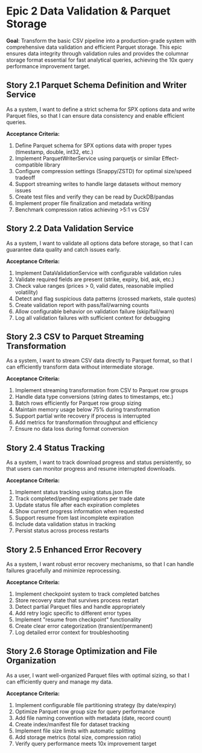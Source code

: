 # Epic 2 Data Validation & Parquet Storage

**Goal**: Transform the basic CSV pipeline into a production-grade system with comprehensive data validation and efficient Parquet storage. This epic ensures data integrity through validation rules and provides the columnar storage format essential for fast analytical queries, achieving the 10x query performance improvement target.

## Story 2.1 Parquet Schema Definition and Writer Service

As a system,
I want to define a strict schema for SPX options data and write Parquet files,
so that I can ensure data consistency and enable efficient queries.

**Acceptance Criteria:**
1. Define Parquet schema for SPX options data with proper types (timestamp, double, int32, etc.)
2. Implement ParquetWriterService using parquetjs or similar Effect-compatible library
3. Configure compression settings (Snappy/ZSTD) for optimal size/speed tradeoff
4. Support streaming writes to handle large datasets without memory issues
5. Create test files and verify they can be read by DuckDB/pandas
6. Implement proper file finalization and metadata writing
7. Benchmark compression ratios achieving >5:1 vs CSV

## Story 2.2 Data Validation Service

As a system,
I want to validate all options data before storage,
so that I can guarantee data quality and catch issues early.

**Acceptance Criteria:**
1. Implement DataValidationService with configurable validation rules
2. Validate required fields are present (strike, expiry, bid, ask, etc.)
3. Check value ranges (prices > 0, valid dates, reasonable implied volatility)
4. Detect and flag suspicious data patterns (crossed markets, stale quotes)
5. Create validation report with pass/fail/warning counts
6. Allow configurable behavior on validation failure (skip/fail/warn)
7. Log all validation failures with sufficient context for debugging

## Story 2.3 CSV to Parquet Streaming Transformation

As a system,
I want to stream CSV data directly to Parquet format,
so that I can efficiently transform data without intermediate storage.

**Acceptance Criteria:**
1. Implement streaming transformation from CSV to Parquet row groups
2. Handle data type conversions (string dates to timestamps, etc.)
3. Batch rows efficiently for Parquet row group sizing
4. Maintain memory usage below 75% during transformation
5. Support partial write recovery if process is interrupted
6. Add metrics for transformation throughput and efficiency
7. Ensure no data loss during format conversion

## Story 2.4 Status Tracking

As a system,
I want to track download progress and status persistently,
so that users can monitor progress and resume interrupted downloads.

**Acceptance Criteria:**
1. Implement status tracking using status.json file
2. Track completed/pending expirations per trade date
3. Update status file after each expiration completes
4. Show current progress information when requested
5. Support resume from last incomplete expiration
6. Include data validation status in tracking
7. Persist status across process restarts

## Story 2.5 Enhanced Error Recovery

As a system,
I want robust error recovery mechanisms,
so that I can handle failures gracefully and minimize reprocessing.

**Acceptance Criteria:**
1. Implement checkpoint system to track completed batches
2. Store recovery state that survives process restart
3. Detect partial Parquet files and handle appropriately
4. Add retry logic specific to different error types
5. Implement "resume from checkpoint" functionality
6. Create clear error categorization (transient/permanent)
7. Log detailed error context for troubleshooting

## Story 2.6 Storage Optimization and File Organization

As a user,
I want well-organized Parquet files with optimal sizing,
so that I can efficiently query and manage my data.

**Acceptance Criteria:**
1. Implement configurable file partitioning strategy (by date/expiry)
2. Optimize Parquet row group size for query performance
3. Add file naming convention with metadata (date, record count)
4. Create index/manifest file for dataset tracking
5. Implement file size limits with automatic splitting
6. Add storage metrics (total size, compression ratio)
7. Verify query performance meets 10x improvement target
